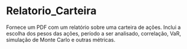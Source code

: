 # Relatorio_Carteira
Fornece um PDF com um relatório sobre uma carteira de ações. Inclui a escolha dos pesos das ações, período a ser analisado, correlação, VaR, simulação de Monte Carlo e outras métricas.

